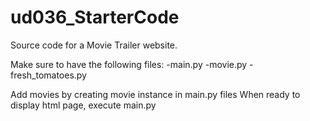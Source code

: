# ud036_StarterCode
Source code for a Movie Trailer website.

Make sure to have the following files:
	-main.py
	-movie.py
	-fresh_tomatoes.py


Add movies by creating movie instance in main.py files
When ready to display html page, execute main.py
